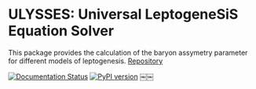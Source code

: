 # ULYSSES: Universal LeptogeneSiS Equation Solver

This package provides the calculation of the baryon assymetry parameter for different
models of leptogenesis.
[Repository](https://github.com/iamholger/ulysses)

[![Documentation Status](https://readthedocs.org/projects/ulysses-universal-leptogenesis-equation-solver/badge/?version=latest)](https://ulysses-universal-leptogenesis-equation-solver.readthedocs.io/en/latest/)
[![PyPI version](https://badge.fury.io/py/ulysses.svg)](https://badge.fury.io/py/ulysses)
￼￼
